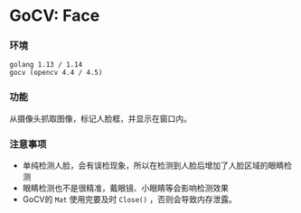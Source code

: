# GoCV: Face  

### 环境  
```
golang 1.13 / 1.14
gocv (opencv 4.4 / 4.5)
```

### 功能  
从摄像头抓取图像，标记人脸框，并显示在窗口内。

### 注意事项  
- 单纯检测人脸，会有误检现象，所以在检测到人脸后增加了人脸区域的眼睛检测  
- 眼睛检测也不是很精准，戴眼镜、小眼睛等会影响检测效果  
- GoCV的 ```Mat``` 使用完要及时 ```Close()``` ，否则会导致内存泄露。  

